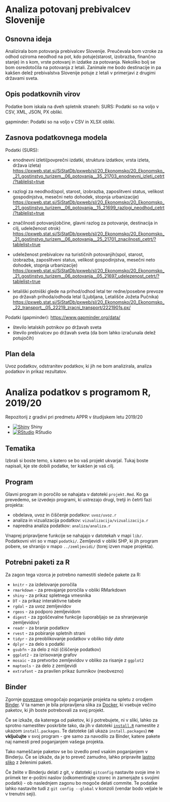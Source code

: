 # Analiza potovanj prebivalcev Slovenije

## Osnovna ideja
Analizirala bom potovanja prebivalcev Slovenije. Preučevala bom vzroke za odhod oziroma neodhod na pot, kdo potuje(starost, izobrazba, finančno stanje) in s kom, vrste potovanj in izdatke za potovanja.
Nekoliko bolj se bom osredotočila na potovanja z letali. Zanimale me bodo destinacije in pa kakšen delež prebivalstva Slovenije potuje z letali v primerjavi z drugimi državami sveta.

## Opis podatkovnih virov
Podatke bom iskala na dveh spletnik straneh:
SURS:
Podatki so na voljo v CSV, XML, JSON, PX obliki.

gapminder:
Podatki so na voljo v CSV in XLSX obliki.

## Zasnova podatkovnega modela

Podatki (SURS):
* enodnevni izleti(povprečni izdatki, struktura izdatkov, vrsta izleta, država izleta)
https://pxweb.stat.si/SiStatDb/pxweb/sl/20_Ekonomsko/20_Ekonomsko__21_gostinstvo_turizem__06_potovanja__35_21703_enodnevni_izleti_cetrt/?tablelist=true

* razlogi za neodhod(spol, starost, izobrazba, zaposlitveni status, velikost gospodinjstva, mesečni neto dohodek, stopnja urbanizacije)
https://pxweb.stat.si/SiStatDb/pxweb/sl/20_Ekonomsko/20_Ekonomsko__21_gostinstvo_turizem__06_potovanja__15_21699_razlogi_neodhod_cetrt/?tablelist=true

* značilnosti potovanj(občine, glavni razlog za potovanje, destinacija in cilj, udeleženost otrok)
https://pxweb.stat.si/SiStatDb/pxweb/sl/20_Ekonomsko/20_Ekonomsko__21_gostinstvo_turizem__06_potovanja__25_21701_znacilnosti_cetrt/?tablelist=true

* udeleženost prebivalcev na turističnih potovanjih(spol, starost, izobrazba, zaposlitveni status, velikost gospodinjstva, mesečni neto dohodek, stopnja urbanizacije)
https://pxweb.stat.si/SiStatDb/pxweb/sl/20_Ekonomsko/20_Ekonomsko__21_gostinstvo_turizem__06_potovanja__05_21697_udelezenost_cetrt/?tablelist=true

* letališki potniški glede na prihod/odhod letal ter redne/posebne prevoze po državah prihoda/odhoda letal (Ljubljana, Letališče Jožeta Pučnika)
https://pxweb.stat.si/SiStatDb/pxweb/sl/20_Ekonomsko/20_Ekonomsko__22_transport__05_22219_zracni_transport/2221901s.px/

Podatki (gapminder):
https://www.gapminder.org/data/
* število letalskih potnikov po državah sveta
* število prebivalcev po državah sveta
(da bom lahko izračunala delež potujočih)

## Plan dela
Uvoz podatkov, odstranitev podatkov, ki jih ne bom analizirala, analiza podatkov in prikaz rezultatov. 

# Analiza podatkov s programom R, 2019/20

Repozitorij z gradivi pri predmetu APPR v študijskem letu 2019/20

* [![Shiny](http://mybinder.org/badge.svg)](http://mybinder.org/v2/gh/jaanos/APPR-2019-20/master?urlpath=shiny/APPR-2019-20/projekt.Rmd) Shiny
* [![RStudio](http://mybinder.org/badge.svg)](http://mybinder.org/v2/gh/jaanos/APPR-2019-20/master?urlpath=rstudio) RStudio

## Tematika

Izbrali si boste temo, s katero se bo vaš projekt ukvarjal.
Tukaj boste napisali, kje ste dobili podatke, ter kakšen je vaš cilj.

## Program

Glavni program in poročilo se nahajata v datoteki `projekt.Rmd`.
Ko ga prevedemo, se izvedejo programi, ki ustrezajo drugi, tretji in četrti fazi projekta:

* obdelava, uvoz in čiščenje podatkov: `uvoz/uvoz.r`
* analiza in vizualizacija podatkov: `vizualizacija/vizualizacija.r`
* napredna analiza podatkov: `analiza/analiza.r`

Vnaprej pripravljene funkcije se nahajajo v datotekah v mapi `lib/`.
Podatkovni viri so v mapi `podatki/`.
Zemljevidi v obliki SHP, ki jih program pobere,
se shranijo v mapo `../zemljevidi/` (torej izven mape projekta).

## Potrebni paketi za R

Za zagon tega vzorca je potrebno namestiti sledeče pakete za R:

* `knitr` - za izdelovanje poročila
* `rmarkdown` - za prevajanje poročila v obliki RMarkdown
* `shiny` - za prikaz spletnega vmesnika
* `DT` - za prikaz interaktivne tabele
* `rgdal` - za uvoz zemljevidov
* `rgeos` - za podporo zemljevidom
* `digest` - za zgoščevalne funkcije (uporabljajo se za shranjevanje zemljevidov)
* `readr` - za branje podatkov
* `rvest` - za pobiranje spletnih strani
* `tidyr` - za preoblikovanje podatkov v obliko *tidy data*
* `dplyr` - za delo s podatki
* `gsubfn` - za delo z nizi (čiščenje podatkov)
* `ggplot2` - za izrisovanje grafov
* `mosaic` - za pretvorbo zemljevidov v obliko za risanje z `ggplot2`
* `maptools` - za delo z zemljevidi
* `extrafont` - za pravilen prikaz šumnikov (neobvezno)

## Binder

Zgornje [povezave](#analiza-podatkov-s-programom-r-201819)
omogočajo poganjanje projekta na spletu z orodjem [Binder](https://mybinder.org/).
V ta namen je bila pripravljena slika za [Docker](https://www.docker.com/),
ki vsebuje večino paketov, ki jih boste potrebovali za svoj projekt.

Če se izkaže, da katerega od paketov, ki ji potrebujete, ni v sliki,
lahko za sprotno namestitev poskrbite tako,
da jih v datoteki [`install.R`](install.R) namestite z ukazom `install.packages`.
Te datoteke (ali ukaza `install.packages`) **ne vključujte** v svoj program -
gre samo za navodilo za Binder, katere pakete naj namesti pred poganjanjem vašega projekta.

Tako nameščanje paketov se bo izvedlo pred vsakim poganjanjem v Binderju.
Če se izkaže, da je to preveč zamudno,
lahko pripravite [lastno sliko](https://github.com/jaanos/APPR-docker) z želenimi paketi.

Če želite v Binderju delati z git,
v datoteki `gitconfig` nastavite svoje ime in priimek ter e-poštni naslov
(odkomentirajte vzorec in zamenjajte s svojimi podatki) -
ob naslednjem zagonu bo mogoče delati commite.
Te podatke lahko nastavite tudi z `git config --global` v konzoli
(vendar bodo veljale le v trenutni seji).
